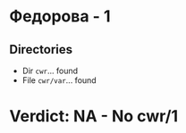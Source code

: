 # Федорова - 1
## Directories
- Dir `cwr`... found
- File `cwr/var`... found
# Verdict: **NA** - No cwr/1

